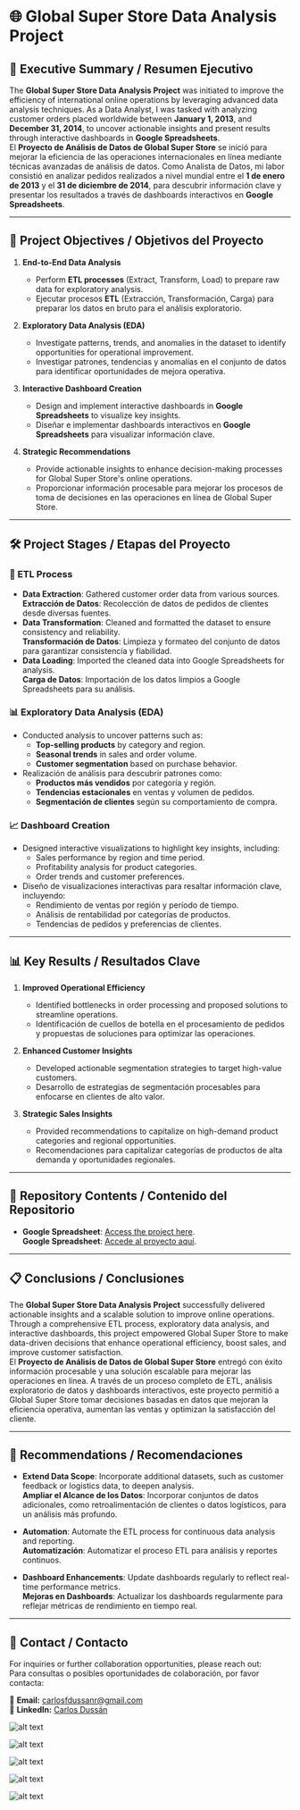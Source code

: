 # 🌐 Global Super Store Data Analysis Project

## 📖 Executive Summary / Resumen Ejecutivo

The **Global Super Store Data Analysis Project** was initiated to improve the efficiency of international online operations by leveraging advanced data analysis techniques. As a Data Analyst, I was tasked with analyzing customer orders placed worldwide between **January 1, 2013**, and **December 31, 2014**, to uncover actionable insights and present results through interactive dashboards in **Google Spreadsheets**.  
El **Proyecto de Análisis de Datos de Global Super Store** se inició para mejorar la eficiencia de las operaciones internacionales en línea mediante técnicas avanzadas de análisis de datos. Como Analista de Datos, mi labor consistió en analizar pedidos realizados a nivel mundial entre el **1 de enero de 2013** y el **31 de diciembre de 2014**, para descubrir información clave y presentar los resultados a través de dashboards interactivos en **Google Spreadsheets**.

---

## 🎯 Project Objectives / Objetivos del Proyecto

1. **End-to-End Data Analysis**  
   - Perform **ETL processes** (Extract, Transform, Load) to prepare raw data for exploratory analysis.  
   - Ejecutar procesos **ETL** (Extracción, Transformación, Carga) para preparar los datos en bruto para el análisis exploratorio.

2. **Exploratory Data Analysis (EDA)**  
   - Investigate patterns, trends, and anomalies in the dataset to identify opportunities for operational improvement.  
   - Investigar patrones, tendencias y anomalías en el conjunto de datos para identificar oportunidades de mejora operativa.

3. **Interactive Dashboard Creation**  
   - Design and implement interactive dashboards in **Google Spreadsheets** to visualize key insights.  
   - Diseñar e implementar dashboards interactivos en **Google Spreadsheets** para visualizar información clave.

4. **Strategic Recommendations**  
   - Provide actionable insights to enhance decision-making processes for Global Super Store's online operations.  
   - Proporcionar información procesable para mejorar los procesos de toma de decisiones en las operaciones en línea de Global Super Store.

---

## 🛠️ Project Stages / Etapas del Proyecto

### 🚀 ETL Process
- **Data Extraction**: Gathered customer order data from various sources.  
  **Extracción de Datos**: Recolección de datos de pedidos de clientes desde diversas fuentes.
- **Data Transformation**: Cleaned and formatted the dataset to ensure consistency and reliability.  
  **Transformación de Datos**: Limpieza y formateo del conjunto de datos para garantizar consistencia y fiabilidad.
- **Data Loading**: Imported the cleaned data into Google Spreadsheets for analysis.  
  **Carga de Datos**: Importación de los datos limpios a Google Spreadsheets para su análisis.

### 📊 Exploratory Data Analysis (EDA)
- Conducted analysis to uncover patterns such as:
  - **Top-selling products** by category and region.  
  - **Seasonal trends** in sales and order volume.  
  - **Customer segmentation** based on purchase behavior.  
- Realización de análisis para descubrir patrones como:
  - **Productos más vendidos** por categoría y región.  
  - **Tendencias estacionales** en ventas y volumen de pedidos.  
  - **Segmentación de clientes** según su comportamiento de compra.

### 📈 Dashboard Creation
- Designed interactive visualizations to highlight key insights, including:
  - Sales performance by region and time period.  
  - Profitability analysis for product categories.  
  - Order trends and customer preferences.  
- Diseño de visualizaciones interactivas para resaltar información clave, incluyendo:
  - Rendimiento de ventas por región y período de tiempo.  
  - Análisis de rentabilidad por categorías de productos.  
  - Tendencias de pedidos y preferencias de clientes.

---

## 📊 Key Results / Resultados Clave

1. **Improved Operational Efficiency**  
   - Identified bottlenecks in order processing and proposed solutions to streamline operations.  
   - Identificación de cuellos de botella en el procesamiento de pedidos y propuestas de soluciones para optimizar las operaciones.

2. **Enhanced Customer Insights**  
   - Developed actionable segmentation strategies to target high-value customers.  
   - Desarrollo de estrategias de segmentación procesables para enfocarse en clientes de alto valor.

3. **Strategic Sales Insights**  
   - Provided recommendations to capitalize on high-demand product categories and regional opportunities.  
   - Recomendaciones para capitalizar categorías de productos de alta demanda y oportunidades regionales.

---

## 📂 Repository Contents / Contenido del Repositorio

- **Google Spreadsheet**: [Access the project here](https://docs.google.com/spreadsheets/d/1h3C7gDimmtwoe5n7fcvPcFVFXI1x_U_EOGXuyyPy4gM/edit?usp=sharing).  
  **Google Spreadsheet**: [Accede al proyecto aquí](https://docs.google.com/spreadsheets/d/1h3C7gDimmtwoe5n7fcvPcFVFXI1x_U_EOGXuyyPy4gM/edit?usp=sharing).

---

## 📋 Conclusions / Conclusiones

The **Global Super Store Data Analysis Project** successfully delivered actionable insights and a scalable solution to improve online operations. Through a comprehensive ETL process, exploratory data analysis, and interactive dashboards, this project empowered Global Super Store to make data-driven decisions that enhance operational efficiency, boost sales, and improve customer satisfaction.  
El **Proyecto de Análisis de Datos de Global Super Store** entregó con éxito información procesable y una solución escalable para mejorar las operaciones en línea. A través de un proceso completo de ETL, análisis exploratorio de datos y dashboards interactivos, este proyecto permitió a Global Super Store tomar decisiones basadas en datos que mejoran la eficiencia operativa, aumentan las ventas y optimizan la satisfacción del cliente.

---

## 🧩 Recommendations / Recomendaciones

- **Extend Data Scope**: Incorporate additional datasets, such as customer feedback or logistics data, to deepen analysis.  
  **Ampliar el Alcance de los Datos**: Incorporar conjuntos de datos adicionales, como retroalimentación de clientes o datos logísticos, para un análisis más profundo.

- **Automation**: Automate the ETL process for continuous data analysis and reporting.  
  **Automatización**: Automatizar el proceso ETL para análisis y reportes continuos.

- **Dashboard Enhancements**: Update dashboards regularly to reflect real-time performance metrics.  
  **Mejoras en Dashboards**: Actualizar los dashboards regularmente para reflejar métricas de rendimiento en tiempo real.

---

## 🤝 Contact / Contacto

For inquiries or further collaboration opportunities, please reach out:  
Para consultas o posibles oportunidades de colaboración, por favor contacta:  

📧 **Email:** [carlosfdussanr@gmail.com](mailto:carlosfdussanr@gmail.com)  
🔗 **LinkedIn:** [Carlos Dussán](https://www.linkedin.com/in/carlosfdussan/)  


![alt text](image.png)

![alt text](image-1.png)

![alt text](image-2.png)

![alt text](image-3.png)

![alt text](image-4.png)
